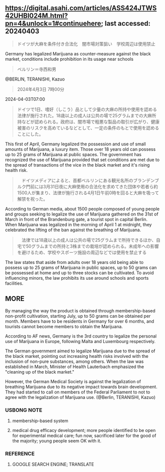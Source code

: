 ## https://digital.asahi.com/articles/ASS424JTWS42UHBI024M.html?pn=4&unlock=1#continuehere; last accessed: 20240403

> ドイツが大麻を条件付き合法化　闇市場対策狙い　学校周辺は使用禁止

Germany has legalized Marijuana as counter-measure against the black market, conditions include prohibition in its usage near schools

> ベルリン＝寺西和男

@BERLIN, TERANISHI, Kazuo

> 2024年4月3日 7時00分

2024-04-03T07:00

> ドイツで1日、嗜好（しこう）品として少量の大麻の所持や使用を認める法律が施行された。18歳以上の成人は公共の場で25グラムまでの大麻所持などが認められる。政府は、闇市場で粗悪な製品の取引が広がり、健康被害のリスクを高めているなどとして、一定の条件のもとで使用を認めることにした。

This first of April, Germany legalized the possession and use of small amounts of Marijuana, a luxury item. Those over 18 years old can possess up to 25 grams of Marijuana at public spaces. The government has recognized the use of Marijuana provided that set conditions are met due to the spread of transactions of the vice in the black market and it's rising health risk.

>　ドイツメディアによると、首都ベルリンにある観光名所のブランデンブルク門前には3月31日夜に大麻使用の合法化を求めてきた団体や若者ら約1500人が集まり、法律が施行される4月1日午前0時を回ると大麻を吸って解禁を祝った。

According to German media, about 1500 people composed of young people and groups seeking to legalize the use of Marijuana gathered on the 31st of March in front of the Brandenburg gate, a tourist spot in capital Berlin. When Marijuana was legalized in the morning of April 1 at midnight, they celebrated the lifting of the ban against the breathing of Marijuana. 

>　法律では18歳以上の成人は公共の場で25グラムまで所持できるほか、自宅で50グラムまでの所持と3株までの栽培が認められる。未成年への影響を避けるため、学校やスポーツ施設の周辺などでは使用を禁止する

The law states that aside from adults over 18 years old being able to possess up to 25 grams of Marijuana in public spaces, up to 50 grams can be possessed at home and up to three stocks can be cultivated. To avoid influencing minors, the law prohibits its use around schools and sports facilities. 

## MORE


By managing the way the product is obtained through membership-based non-profit cultivation, starting July, up to 50 grams can be obtained per month. Members have to be residents in Germany for over 6 months, and tourists cannot become members to obtain the Marijuana.


According to AF news, Germany is the 3rd country to legalize the personal use of Marijuana in Europe, following Malta and Luxembourg respectively.


The German government aimed to legalize Marijuana due to the spread of the black market, pointing out increasing health risks involved with the inclusion of non-pure substances, among others. When the law was established in March, Minister of Health Lauterbach emphasized the "cleaning up of the black market."


However, the German Medical Society is against the legalization of breathing Marijuana due to its negative impact towards brain development. They had started to call on members of the Federal Parliament to not to agree with the legalization of Marijuana use. (@Berlin, TERANISHI, Kazuo)

### USBONG NOTE

1) membership-based system

2) medical drug efficacy development; more people identified to be open for experimental medical care; fun now, sacrificed later for the good of the majority; young people seem OK with it.

### REFERENCE

1) GOOGLE SEARCH ENGINE; TRANSLATE
